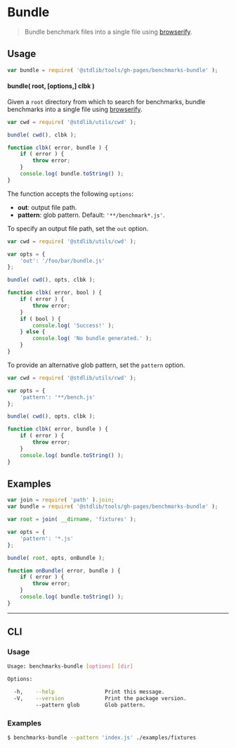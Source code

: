 # Bundle

> Bundle benchmark files into a single file using [browserify][browserify].


<!-- Section to include introductory text. Make sure to keep an empty line after the intro `section` element and another before the `/section` close. -->

<section class="intro">

</section>

<!-- /.intro -->

<!-- Package usage documentation. -->

<section class="usage">

## Usage

``` javascript
var bundle = require( '@stdlib/tools/gh-pages/benchmarks-bundle' );
```

#### bundle( root, \[options,\] clbk )

Given a `root` directory from which to search for benchmarks, bundle benchmarks into a single file using [browserify][browserify].

``` javascript
var cwd = require( '@stdlib/utils/cwd' );

bundle( cwd(), clbk );

function clbk( error, bundle ) {
    if ( error ) {
        throw error;
    }
    console.log( bundle.toString() );
}
```

The function accepts the following `options`:

* __out__: output file path.
* __pattern__: glob pattern. Default: `'**/benchmark*.js'`.

To specify an output file path, set the `out` option.

``` javascript
var cwd = require( '@stdlib/utils/cwd' );

var opts = {
    'out': '/foo/bar/bundle.js'
};

bundle( cwd(), opts, clbk );

function clbk( error, bool ) {
    if ( error ) {
        throw error;
    }
    if ( bool ) {
        console.log( 'Success!' );
    } else {
        console.log( 'No bundle generated.' );
    }
}
```

To provide an alternative glob pattern, set the `pattern` option.

``` javascript
var cwd = require( '@stdlib/utils/cwd' );

var opts = {
    'pattern': '**/bench.js'
};

bundle( cwd(), opts, clbk );

function clbk( error, bundle ) {
    if ( error ) {
        throw error;
    }
    console.log( bundle.toString() );
}
```

</section>

<!-- /.usage -->

<!-- Package usage notes. Make sure to keep an empty line after the `section` element and another before the `/section` close. -->

<section class="notes">

</section>

<!-- /.notes -->

<!-- Package usage examples. -->

<section class="examples">

## Examples

``` javascript
var join = require( 'path' ).join;
var bundle = require( '@stdlib/tools/gh-pages/benchmarks-bundle' );

var root = join( __dirname, 'fixtures' );

var opts = {
    'pattern': '*.js'
};

bundle( root, opts, onBundle );

function onBundle( error, bundle ) {
    if ( error ) {
        throw error;
    }
    console.log( bundle.toString() );
}
```

</section>

<!-- /.examples -->

<!-- Section for describing a command-line interface. -->

---

<section class="cli">

## CLI

<!-- CLI usage documentation. -->

<section class="usage">

### Usage

``` bash
Usage: benchmarks-bundle [options] [dir]

Options:

  -h,    --help                Print this message.
  -V,    --version             Print the package version.
         --pattern glob        Glob pattern.
```

</section>

<!-- /.usage -->

<!-- CLI usage notes. Make sure to keep an empty line after the `section` element and another before the `/section` close. -->

<section class="notes">

</section>

<!-- /.notes -->

<!-- CLI usage examples. -->

<section class="examples">

### Examples

``` bash
$ benchmarks-bundle --pattern 'index.js' ./examples/fixtures
```

</section>

<!-- /.examples -->

</section>

<!-- /.cli -->

<!-- Section to include cited references. If references are included, add a horizontal rule *before* the section. Make sure to keep an empty line after the `section` element and another before the `/section` close. -->

<section class="references">

</section>

<!-- /.references -->

<!-- Section for all links. Make sure to keep an empty line after the `section` element and another before the `/section` close. -->

<section class="links">

[browserify]: https://github.com/substack/node-browserify

</section>

<!-- /.links -->
